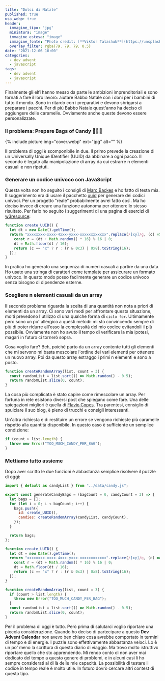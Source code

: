 ```yaml
---
title: "Dolci di Natale"
published: true
usa_webp: true
header:
  immagine_tipo: "jpg"
  miniatura: "image"
  immagine_estesa: "image"
  immagine_fonte: "Photo credit: [**Viktor Talashuk**](https://unsplash.com/@viktortalashuk)"
  overlay_filter: rgba(79, 79, 79, 0.5)
date: "2021-12-06 10:00"
categories:
  - dev advent
  - javascript
tags:
  - dev advent
  - javascript
---
```


Finalmente gli elfi hanno messo da parte le ambizioni imprenditoriali e sono tornati a fare il loro lavoro: aiutare Babbo Natale con i doni per i bambini di tutto il mondo. Sono in ritardo con i preparativi e devono sbrigarsi a preparare i pacchi. Per di più Babbo Natale quest'anno ha deciso di aggiungere delle caramelle. Ovviamente anche queste devono essere personalizzate.

### Il problema: Prepare Bags of Candy 🍫🍬🍭

{% include picture img="cover.webp" ext="jpg" alt="" %}

Il problema di oggi è scomponibile in due. Il primo prevede la creazione di un Universally Unique IDentifier (UUID) da abbinare a ogni pacco. Il secondo è legato alla manipolazione di array da cui estrarre n elementi casuali e non ripetuti.

### Generare un codice univoco con JavaScript

Questa volta non ho seguito i consigli di [Marc Backes](https://twitter.com/themarcba) e ho fatto di testa mia. Il suggerimento era di usare il pacchetto [uuid](https://www.npmjs.com/package/uuid) per generare dei codici univoci. Per un progetto "reale" probabilmente avrei fatto così. Ma ho deciso invece di creare una funzione autonoma per ottenere lo stesso risultato. Per farlo ho seguito i suggerimenti di una pagina di esercizi di [w3resource](https://www.w3resource.com/javascript-exercises/javascript-math-exercise-23.php):

```js
function create_UUID() {
  let dt = new Date().getTime();
  return "xxxxxxxx-xxxx-4xxx-yxxx-xxxxxxxxxxxx".replace(/[xy]/g, (c) => {
    const r = (dt + Math.random() * 16) % 16 | 0;
    dt = Math.floor(dt / 16);
    return (c == "x" ? r : (r & 0x3) | 0x8).toString(16);
  });
}
```

In pratica ho generato una sequenza di numeri casuali a partire da una data. Ho usato una stringa di caratteri come template per assicurare un formato univoco. In questo modo posso facilmente generare un codice univoco senza bisogno di dipendenze esterne.

### Scegliere n elementi casuali da un array

Il secondo problema riguarda la scelta di una quantità non nota a priori di elementi da un array. Ci sono vari modi per affrontare questa situazione, molti prevedono l'utilizzo di una qualche forma di `ciclo for`. Ultimamente però sono un po' allergico a questi metodi: mi sto convincendo sempre di più di poter ridurre all'osso la complessità del mio codice evitandoli il più possibile. Ovviamente non ho avuto il tempo di verificare la mia ipotesi, magari in futuro ci tornerò sopra.

Cosa voglio fare? Beh, poiché parto da un array contente tutti gli elementi che mi servono mi basta mescolare l'ordine dei vari elementi per ottenere un nuovo array. Poi da questo array estraggo i primi n elementi e sono a posto.

```js
function createRandomArray(list, count = 3) {
  const randomList = list.sort(() => Math.random() - 0.5);
  return randomList.slice(0, count);
}
```

La cosa più complicata è stato capire come rimescolare un array. Per fortuna in rete esistono diversi post che spiegano come fare. Una delle spiegazioni migliori è quella di [Flavio Copes](https://flaviocopes.com/how-to-shuffle-array-javascript/). Tra parentesi, consiglio di spulciare il suo blog, è pieno di trucchi e consigli interessanti.

Un'altra richiesta è di restituire un errore se vengono richieste più caramelle rispetto alla quantità disponibile. In questo caso è sufficiente un semplice condizione:

```js
if (count > list.length) {
  throw new Error("TOO_MUCH_CANDY_PER_BAG");
}
```

### Mettiamo tutto assieme

Dopo aver scritto le due funzioni è abbastanza semplice risolvere il puzzle di oggi:

```js
import { default as candyList } from "../data/candy.js";

export const generateCandyBags = (bagCount = 0, candyCount = 3) => {
  let bags = [];
  for (let i = 0; i < bagCount; i++) {
    bags.push({
      id: create_UUID(),
      candies: createRandomArray(candyList, candyCount),
    });
  }

  return bags;
};

function create_UUID() {
  let dt = new Date().getTime();
  return "xxxxxxxx-xxxx-4xxx-yxxx-xxxxxxxxxxxx".replace(/[xy]/g, (c) => {
    const r = (dt + Math.random() * 16) % 16 | 0;
    dt = Math.floor(dt / 16);
    return (c == "x" ? r : (r & 0x3) | 0x8).toString(16);
  });
}

function createRandomArray(list, count = 3) {
  if (count > list.length) {
    throw new Error("TOO_MUCH_CANDY_PER_BAG");
  }
  const randomList = list.sort(() => Math.random() - 0.5);
  return randomList.slice(0, count);
}
```

Per il problema di oggi è tutto. Però prima di salutarci voglio riportare una piccola considerazione. Quando ho deciso di partecipare a questo **Dev Advent Calendar** non avevo ben chiaro cosa avrebbe comportato in termini di tempo e di energie. I puzzle sono effettivamente abbastanza veloci. Lo è un po' meno la scrittura di questo diario di viaggio. Ma trovo molto istruttivo riportare quello che sto apprendendo. Mi rendo conto di non aver mai dedicato del tempo a questo genere di problemi, e in alcuni casi li ho sempre considerati al di là delle mie capacità. La possibilità di testare il codice in tempo reale è molto utile. In futuro dovrò cercare altri contest di questo tipo.
